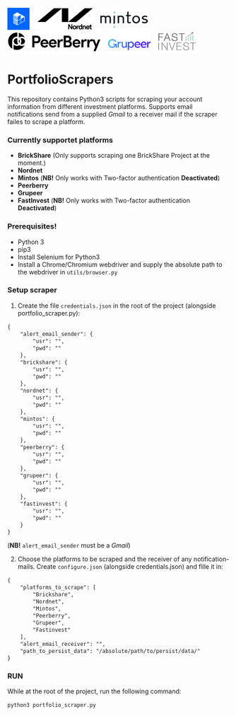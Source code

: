 <img src="platform_icons/brickshare_logo.jpg" alt="alt text" title="BrickShare" height="50">&nbsp;&nbsp;&nbsp;&nbsp;<img src="platform_icons/nordnet_logo.png" alt="alt text" title="Nordnet" height="50">&nbsp;&nbsp;&nbsp;&nbsp;<img src="platform_icons/mintos_logo.png" alt="alt text" title="Mintos" height="50">&nbsp;&nbsp;&nbsp;&nbsp;<img src="platform_icons/PeerBerry_logo.jpg" alt="alt text" title="Peerberry" height="50">&nbsp;&nbsp;&nbsp;&nbsp;<img src="platform_icons/grupeer_logo.png" alt="alt text" title="Grupeer" height="50">&nbsp;&nbsp;&nbsp;&nbsp;<img src="platform_icons/fastinvest_logo.jpg" alt="alt text" title="FastInvest" height="50">

# PortfolioScrapers
This repository contains Python3 scripts for scraping your account information from different investment platforms.
Supports email notifications send from a supplied _Gmail_ to a receiver mail if the scraper failes to scrape a platform.

### Currently supportet platforms
* __BrickShare__ (Only supports scraping one BrickShare Project at the moment.)
* __Nordnet__
* __Mintos__ (__NB!__ Only works with Two-factor authentication __Deactivated__)
* __Peerberry__
* __Grupeer__
* __FastInvest__ (__NB!__ Only works with Two-factor authentication __Deactivated__)

### Prerequisites!
* Python 3
* pip3
* Install Selenium for Python3
* Install a Chrome/Chromium webdriver and supply the absolute path to the webdriver in ```utils/browser.py```

### Setup scraper
1. Create the file ```credentials.json``` in the root of the project (alongside portfolio\_scraper.py):
```
{
	"alert_email_sender": {
		"usr": "",
		"pwd": ""
	},
	"brickshare": {
		"usr": "",
		"pwd": ""
	},
	"nordnet": {
		"usr": "",
		"pwd": ""
	},
	"mintos": {
		"usr": "",
		"pwd": ""
	},
	"peerberry": {
		"usr": "",
		"pwd": ""
	},
	"grupeer": {
		"usr": "",
		"pwd": ""
	},
	"fastinvest": {
		"usr": "",
		"pwd": ""
	}
}
```
(__NB!__ ```alert_email_sender``` must be a _Gmail_)

2. Choose the platforms to be scraped and the receiver of any notification-mails. Create ```configure.json``` (alongside credentials.json) and fille it in:
```
{
	"platforms_to_scrape": [
		"Brickshare",
		"Nordnet",
		"Mintos",
		"Peerberry",
		"Grupeer",
		"Fastinvest"
	],
	"alert_email_receiver": "",
	"path_to_persist_data": "/absolute/path/to/persist/data/"
}
```

### RUN
While at the root of the project, run the following command:
```
python3 portfolio_scraper.py
```

